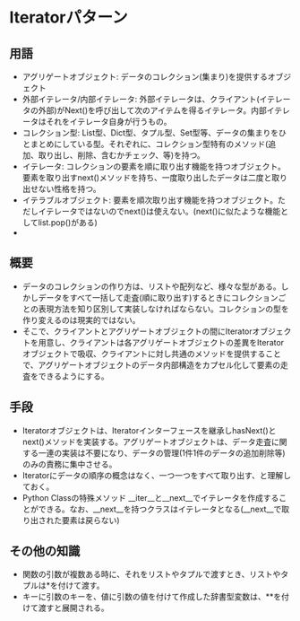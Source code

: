 # Iteratorパターン
## 用語
- アグリゲートオブジェクト: データのコレクション(集まり)を提供するオブジェクト
- 外部イテレータ/内部イテレータ: 外部イテレータは、クライアント(イテレータの外部)がNext()を呼び出して次のアイテムを得るイテレータ。内部イテレータはそれをイテレータ自身が行うもの。
- コレクション型: List型、Dict型、タプル型、Set型等、データの集まりをひとまとめにしている型。それぞれに、コレクション型特有のメソッド(追加、取り出し、削除、含むかチェック、等)を持つ。
- イテレータ: コレクションの要素を順に取り出す機能を持つオブジェクト。要素を取り出すnext()メソッドを持ち、一度取り出したデータは二度と取り出せない性格を持つ。
- イテラブルオブジェクト: 要素を順次取り出す機能を持つオブジェクト。ただしイテレータではないのでnext()は使えない。(next()に似たような機能としてlist.pop()がある)
- 
## 概要
- データのコレクションの作り方は、リストや配列など、様々な型がある。しかしデータをすべて一括して走査(順に取り出す)するときにコレクションごとの表現方法を知り区別して実装しなければならない。コレクションの型を作り変えるのは現実的ではない。
- そこで、クライアントとアグリゲートオブジェクトの間にIteratorオブジェクトを用意し、クライアントは各アグリゲートオブジェクトの差異をIteratorオブジェクトで吸収、クライアントに対し共通のメソッドを提供することで、アグリゲートオブジェクトのデータ内部構造をカプセル化して要素の走査をできるようにする。
## 手段
- Iteratorオブジェクトは、Iteratorインターフェースを継承しhasNext()とnext()メソッドを実装する。アグリゲートオブジェクトは、データ走査に関する一連の実装は不要になり、データの管理(1件1件のデータの追加削除等)のみの責務に集中させる。
- Iteratorにデータの順序の概念はなく、一つ一つをすべて取り出す、と理解しておく。
- Python Classの特殊メソッド __iter__と__next__でイテレータを作成することができる。なお、__next__を持つクラスはイテレータとなる(__next__で取り出された要素は戻らない)

## その他の知識
- 関数の引数が複数ある時に、それをリストやタプルで渡すとき、リストやタプルは*を付けて渡す。
- キーに引数のキーを、値に引数の値を付けて作成した辞書型変数は、**を付けて渡すと展開される。